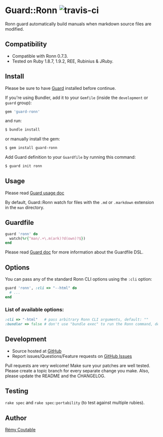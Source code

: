 # Guard::Ronn ![travis-ci](http://travis-ci.org/guard/guard-ronn.png)

Ronn guard automatically build manuals when markdown source files are modified.

## Compatibility

* Compatible with Ronn 0.7.3.
* Tested on Ruby 1.8.7, 1.9.2, REE, Rubinius & JRuby.

## Install

Please be sure to have [Guard](https://github.com/guard/guard) installed before continue.

If you're using Bundler, add it to your `Gemfile` (inside the `development` or `guard` group):

```ruby
gem 'guard-ronn'
```

and run:

```bash
$ bundle install
```

or manually install the gem:

```bash
$ gem install guard-ronn
```

Add Guard definition to your `Guardfile` by running this command:

```bash
$ guard init ronn
```

Usage
-----

Please read [Guard usage doc](https://github.com/guard/guard#readme)

By default, Guard::Ronn watch for files with the `.md` or `.markdown` extension in the `man` directory.

Guardfile
---------

``` ruby
guard 'ronn' do
  watch(%r{^man/.+\.m(ark)?d(own)?$})
end
```

Please read [Guard doc](https://github.com/guard/guard#readme) for more information about the Guardfile DSL.

Options
-------

You can pass any of the standard Ronn CLI options using the `:cli` option:

``` ruby
guard 'ronn', :cli => "--html" do
  # ...
end
```

### List of available options:

``` ruby
:cli => "-html"   # pass arbitrary Ronn CLI arguments, default: ""
:bundler => false # don't use "bundle exec" to run the Ronn command, default: true
```

Development
-----------

* Source hosted at [GitHub](https://github.com/guard/guard-ronn)
* Report issues/Questions/Feature requests on [GitHub Issues](https://github.com/guard/guard-ronn/issues)

Pull requests are very welcome! Make sure your patches are well tested. Please create a topic branch for every separate change you make. Also, please update the README and the CHANGELOG.

Testing
-------

`rake spec` and `rake spec:portability` (to test against multiple rubies).

Author
------

[Rémy Coutable](https://github.com/rymai)
